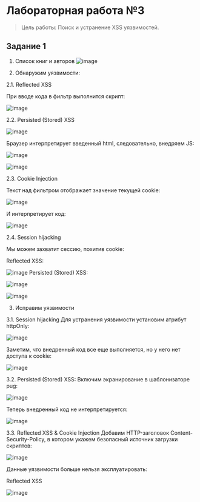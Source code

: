 # Лабораторная работа №3
> Цель работы: Поиск и устранение XSS уязвимостей.

## Задание 1

1. Список книг и авторов
![image](https://sun9-56.userapi.com/impg/e8nAzX-bW0z6UvW3ZHjfaedC2lgbyNCapx97iQ/XPxRwTLUx80.jpg?size=1280x672&quality=96&sign=27c9bf4df443a7b908581ad393fe8471&type=album)


2. Обнаружим уязвимости:

2.1. Reflected XSS

При вводе кода в фильтр выполнится скрипт:

![image](https://sun9-60.userapi.com/impg/o78kzZGHLDcmwKWKYWpwod8TC9Ez42fjS_iHJQ/6cmzCcS7yd0.jpg?size=1033x204&quality=96&sign=fcffb9cbdc169ec03dac998766752acc&type=album)

2.2. Persisted (Stored) XSS

![image](https://sun9-83.userapi.com/impg/jPu8b0U9fv7tmmqaQLLfEH6MEFePUTs9oLLV3g/Gp6F4EMuL3c.jpg?size=971x812&quality=96&sign=c658662fcd7e1b97b15f44a28619da43&type=album)

Браузер интерпретирует введенный html, следовательно, внедряем JS:

![image](https://sun9-42.userapi.com/impg/mmQIF8pQKcO-OPqf_-YHVq2LY5T65tOovm_mMw/zaHJWdRO3FU.jpg?size=938x840&quality=96&sign=d08443d1a26ca9fa58627ad70104e7f7&type=album)

![image](https://sun9-59.userapi.com/impg/hjjOXi7QfpRw3fsfoHUcS8BtvSBUxf4cSG2sEw/0iRdDxR5B3Q.jpg?size=1049x208&quality=96&sign=868e11872913efa61f109bdd4065037f&type=album)


2.3. Cookie Injection

Текст над фильтром отображает значение текущей cookie:

![image](https://sun9-46.userapi.com/impg/LXqX-eejAKTLfBdJCZ8zWYLH1_d7K_9q6uIcGw/PO3bi8Hgp6Y.jpg?size=1143x509&quality=96&sign=ee336bb9c44a0853e217c26ea188f349&type=album)

И интерпретирует код:

![image](https://sun9-32.userapi.com/impg/gR2hmYPQoKrLIZ5owG6SFOUXngA-zX7Zw9xuLg/irDjUt9oD74.jpg?size=1280x414&quality=96&sign=14fed679711057a9badacc51daad4c48&type=album)

2.4. Session hijacking

Мы можем захватит сессию, похитив cookie:

Reflected XSS:

![image](https://sun9-4.userapi.com/impg/S2EI1FWV5xSvPQbpaTKp1sSSBUN5uiyou-L6zQ/VFxoxcR8aUE.jpg?size=847x251&quality=96&sign=3ffcafb4f10a665a8dd7536dd706a42c&type=album)
Persisted (Stored) XSS:

![image](https://sun9-12.userapi.com/impg/I3htjNIIdDvBIM6K_4A77C8SsE1_2XohYTX1lQ/It_ZxLNafZI.jpg?size=506x282&quality=96&sign=22276dcf83ac4225ab309a992ae164e7&type=album)

![image](https://sun9-25.userapi.com/impg/X2GjJmiu5GOB-auk-XTnqoYYyBLpnYd2nTio4w/3v0CdmP_6Ck.jpg?size=1013x192&quality=96&sign=a7bdc2dad7d2538f2bb4ab55bcfc867b&type=album)


3. Исправим уязвимости

3.1. Session hijacking
Для устранения уязвимости установим атрибут httpOnly:

![image](https://sun9-82.userapi.com/impg/MTHgdjjVCVpFYSryyrGblPGMur6b3CjT4YNPlQ/ir54anc3q0s.jpg?size=699x326&quality=96&sign=965caef06b15898b0a0a0385c6f6e297&type=album)

Заметим, что внедренный код все еще выполняется, но у него нет доступа к cookie:

![image](https://sun9-84.userapi.com/impg/ReRiB1YnBWcd-hzMohmhI1hQJlZFH2DxzaABTw/nzy2ci3Wqqg.jpg?size=1017x191&quality=96&sign=ed84f65a13bc5682d182b098da455b36&type=album)

3.2. Persisted (Stored) XSS:
Включим экранирование в шаблонизаторе pug:

![image](https://sun9-63.userapi.com/impg/0664QMGxABNgJTu4259KGm-dcmpP7ESiVSCX3g/KQawNc6NL0k.jpg?size=759x552&quality=96&sign=bc25c54ce89a72fc48d2f60df3779e56&type=album)

Теперь внедренный код не интерпретируется:

![image](https://sun9-5.userapi.com/impg/WWCjuGdFntzH1zLQHkdWCo4XAtsK7q0S1ffKfQ/4_bZP-yP2FI.jpg?size=907x530&quality=96&sign=6001857713c59d65a284c5ebf0ce3a5e&type=album)

3.3. Reflected XSS & Cookie Injection
Добавим HTTP-заголовок Content-Security-Policy, в котором укажем безопасный источник загрузки скриптов:

![image](https://sun9-11.userapi.com/impg/RrN7C7mbl8t4X4lMSXiOvAdSw3cBFL0WAA5Alw/4Bnve3bRDWY.jpg?size=320x115&quality=96&sign=18aede150c70cbd3ecde54771b8f57b3&type=album)

Данные уязвимости больше нельзя эксплуатировать:

Reflected XSS

![image](https://sun9-15.userapi.com/impg/1k0XKFk7liL6zy_deFpc8LLQb4clSgOYEr6TXg/8Q4dRVLXbL0.jpg?size=824x102&quality=96&sign=70eea578cbf3d3aa8ebefc9e7bd64bde&type=album)
